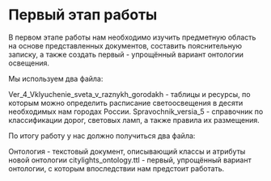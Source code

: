 # Первый этап работы

В первом этапе работы нам необходимо изучить предметную область на основе представленных документов, составить пояснительную записку, а также создать первый - упрощённый вариант онтологии освещения.

Мы используем два файла:

Ver_4_Vklyuchenie_sveta_v_raznykh_gorodakh - таблицы и ресурсы, по которым можно определить расписание светоосвещения в десяти необходимых нам городах России.
Spravochnik_versia_5 - справочник по классификации дорог, световых ламп, а также правила их размещения.

По итогу работу у нас должно получиться два файла:

Онтология - текстовый документ, описывающий классы и атрибуты новой онтологии
citylights_ontology.ttl - первый, упрощённый вариант онтологии, с которым впоследствии нам предстоит работать.